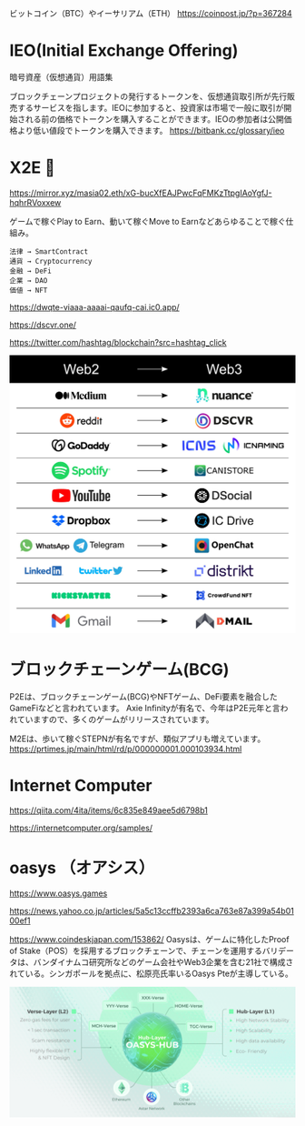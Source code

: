 ビットコイン（BTC）やイーサリアム（ETH）
https://coinpost.jp/?p=367284

# IEO(Initial Exchange Offering) 
暗号資産（仮想通貨）用語集

ブロックチェーンプロジェクトの発行するトークンを、仮想通貨取引所が先行販売するサービスを指します。IEOに参加すると、投資家は市場で一般に取引が開始される前の価格でトークンを購入することができます。IEOの参加者は公開価格より低い値段でトークンを購入できます。
https://bitbank.cc/glossary/ieo


# X2E 🔴
https://mirror.xyz/masia02.eth/xG-bucXfEAJPwcFqFMKzTtpgIAoYgfJ-hqhrRVoxxew

ゲームで稼ぐPlay to Earn、動いて稼ぐMove to Earnなどあらゆることで稼ぐ仕組み。

```
法律 → SmartContract
通貨 → Cryptocurrency
金融 → DeFi
企業 → DAO
価値 → NFT
```
https://dwqte-viaaa-aaaai-qaufq-cai.ic0.app/

https://dscvr.one/

https://twitter.com/hashtag/blockchain?src=hashtag_click

![web3](https://github.com/hiro-9999/blog/blob/master/.%E5%85%83%E5%AE%87%E5%AE%99/FR9DQ8JWYAEHtIp.jpeg)



# ブロックチェーンゲーム(BCG)

P2Eは、ブロックチェーンゲーム(BCG)やNFTゲーム、DeFi要素を融合したGameFiなどと言われています。
Axie Infinityが有名で、今年はP2E元年と言われていますので、多くのゲームがリリースされています。

M2Eは、歩いて稼ぐSTEPNが有名ですが、類似アプリも増えています。
https://prtimes.jp/main/html/rd/p/000000001.000103934.html

# Internet Computer
https://qiita.com/4ita/items/6c835e849aee5d6798b1

https://internetcomputer.org/samples/

# oasys （オアシス）
https://www.oasys.games

https://news.yahoo.co.jp/articles/5a5c13ccffb2393a6ca763e87a399a54b0100ef1

https://www.coindeskjapan.com/153862/
Oasysは、ゲームに特化したProof of Stake（POS）を採用するブロックチェーンで、チェーンを運用するバリデータは、バンダイナムコ研究所などのゲーム会社やWeb3企業を含む21社で構成されている。シンガポールを拠点に、松原亮氏率いるOasys Pteが主導している。

![hub](https://github.com/hiro-9999/blog/blob/master/.%E5%85%83%E5%AE%87%E5%AE%99/%E3%82%B9%E3%82%AF%E3%83%AA%E3%83%BC%E3%83%B3%E3%82%B7%E3%83%A7%E3%83%83%E3%83%88%202022-08-01%2019.56.12.png)
